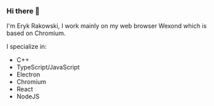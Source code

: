 ### Hi there 👋

I'm Eryk Rakowski, I work mainly on my web browser Wexond which is based on Chromium.

I specialize in:
- C++
- TypeScript/JavaScript
- Electron
- Chromium
- React
- NodeJS
